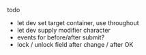 todo
- let dev set target container, use throughout
- let dev supply modifier character
- events for before/after submit?
- lock / unlock field after change / after OK